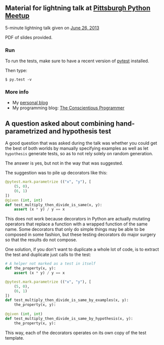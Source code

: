 ## Material for lightning talk at [Pittsburgh Python Meetup](http://www.meetup.com/pghpython/)

5-minute lightning talk given on [June 26, 2013](http://www.meetup.com/pghpython/events/120442102)

PDF of slides provided.

### Run

To run the tests, make sure to have a recent version of [pytest](http://pytest.org/) installed.

Then type:

``` console
$ py.test -v
```

### More info

- My [personal blog](http://FranklinChen.com/)
- My programming blog: [The Conscientious Programmer](http://ConscientiousProgrammer.com/)

## A question asked about combining hand-parametrized and hypothesis test

A good question that was asked during the talk was whether you could get the best of both worlds by manually specifying examples as well as let `hypothesis` generate tests, so as to not rely solely on random generation.

The answer is yes, but not in the way that was suggested.

The suggestion was to pile up decorators like this:


``` python
@pytest.mark.parametrize (("x", "y"), [
    (5, 0),
    (6, 1)
])
@given (int, int)
def test_multiply_then_divide_is_same(x, y):
    assert (x * y) / y == x
```

This does not work because decorators in Python are actually mutating operators that replace a function with a wrapped function of the same name. Some decorators that only do simple things may be able to be composed in some fashion, but these testing decorators do major surgery so that the results do not compose.

One solution, if you don't want to duplicate a whole lot of code, is to extract the test and duplicate just calls to the test:

``` python
# A helper not marked as a test in itself
def the_property(x, y):
    assert (x * y) / y == x

@pytest.mark.parametrize (("x", "y"), [
    (5, 0),
    (6, 1)
])
def test_multiply_then_divide_is_same_by_examples(x, y):
    the_property(x, y):
    
@given (int, int)
def test_multiply_then_divide_is_same_by_hypothesis(x, y):
    the_property(x, y):
```

This way, each of the decorators operates on its own copy of the test template.
